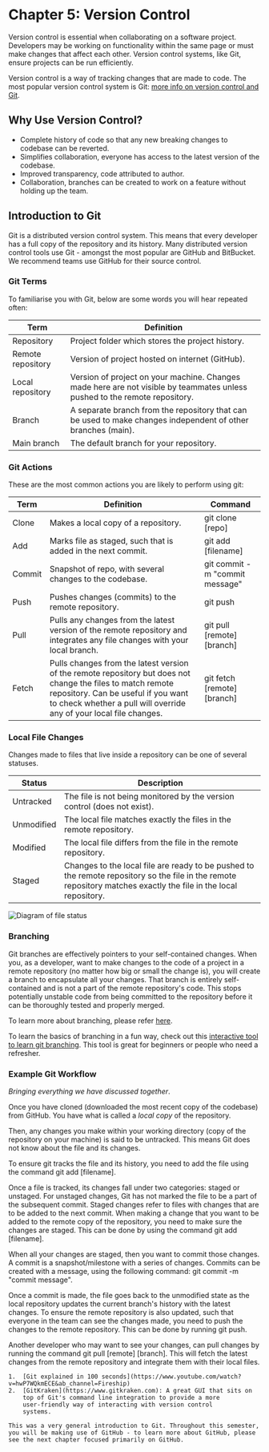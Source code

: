 # Chapter 5: Version Control

Version control is essential when collaborating on a software project.
Developers may be working on functionality within the same page or must
make changes that affect each other. Version control systems, like Git,
ensure projects can be run efficiently.

Version control is a way of tracking changes that are made to code. The
most popular version control system is Git: 
[more info on version control and Git](https://serengetitech.com/tech/introduction-to-git-and-types-of-version-control-systems/).

## Why Use Version Control?

-   Complete history of code so that any new breaking changes to
    codebase can be reverted.
-   Simplifies collaboration, everyone has access to the latest version
    of the codebase.
-   Improved transparency, code attributed to author.
-   Collaboration, branches can be created to work on a feature without
    holding up the team.

## Introduction to Git

Git is a distributed version control system. This means that every
developer has a full copy of the repository and its history. Many
distributed version control tools use Git - amongst the most popular are
GitHub and BitBucket. We recommend teams use GitHub for their source
control.

### Git Terms

To familiarise you with Git, below are some words you will hear repeated
often:

| Term              | Definition                                                                                                                 |
|-------------------|----------------------------------------------------------------------------------------------------------------------------|
| Repository        | Project folder which stores the project history.                                                                           |
| Remote repository | Version of project hosted on internet (GitHub).                                                                            |
| Local repository  | Version of project on your machine. Changes made here are not visible by teammates unless pushed to the remote repository. |
| Branch            | A separate branch from the repository that can be used to make changes independent of other branches (main).               |
| Main branch       | The default branch for your repository.                                                                                    |

### Git Actions

These are the most common actions you are likely to perform using git:

| Term   | Definition                                                                                                                                                                                                               | Command                          |
|--------|--------------------------------------------------------------------------------------------------------------------------------------------------------------------------------------------------------------------------|----------------------------------|
| Clone  | Makes a local copy of a repository.                                                                                                                                                                                      | git clone \[repo\]               |
| Add    | Marks file as staged, such that is added in the next commit.                                                                                                                                                             | git add \[filename\]             |
| Commit | Snapshot of repo, with several changes to the codebase.                                                                                                                                                                  | git commit -m \"commit message\" |
| Push   | Pushes changes (commits) to the remote repository.                                                                                                                                                                       | git push                         |
| Pull   | Pulls any changes from the latest version of the remote repository and integrates any file changes with your local branch.                                                                                               | git pull \[remote\] \[branch\]   |
| Fetch  | Pulls changes from the latest version of the remote repository but does not change the files to match remote repository. Can be useful if you want to check whether a pull will override any of your local file changes. | git fetch \[remote\] \[branch\]  |

### Local File Changes

Changes made to files that live inside a repository can be one of
several statuses.

| Status     | Description                                                                                                                                                      |
|------------|------------------------------------------------------------------------------------------------------------------------------------------------------------------|
| Untracked  | The file is not being monitored by the version control (does not exist).                                                                                         |
| Unmodified | The local file matches exactly the files in the remote repository.                                                                                               |
| Modified   | The local file differs from the file in the remote repository.                                                                                                   |
| Staged     | Changes to the local file are ready to be pushed to the remote repository so the file in the remote repository matches exactly the file in the local repository. |

![Diagram of file status](resources/git_commands.png)

### Branching

Git branches are effectively pointers to your self-contained changes.
When you, as a developer, want to make changes to the code of a project
in a remote repository (no matter how big or small the change is), you
will create a branch to encapsulate all your changes. That branch is
entirely self-contained and is not a part of the remote repository's
code. This stops potentially unstable code from being committed to the
repository before it can be thoroughly tested and properly merged.

To learn more about branching, please refer
[here](https://www.atlassian.com/git/tutorials/using-branches).

To learn the basics of branching in a fun way, check out this
[interactive tool to learn git branching](https://learngitbranching.js.org/). This tool is great for
beginners or people who need a refresher.

### Example Git Workflow

*Bringing everything we have discussed together*.

Once you have cloned (downloaded the most recent copy of the codebase)
from GitHub. You have what is called a *local copy* of the repository.

Then, any changes you make within your working directory (copy of the
repository on your machine) is said to be untracked. This means Git does
not know about the file and its changes.

To ensure git tracks the file and its history, you need to add the file
using the command git add \[filename\].

Once a file is tracked, its changes fall under two categories: staged or
unstaged. For unstaged changes, Git has not marked the file to be a part
of the subsequent commit. Staged changes refer to files with changes
that are to be added to the next commit. When making a change that you
want to be added to the remote copy of the repository, you need to make
sure the changes are staged. This can be done by using the command git
add \[filename\].

When all your changes are staged, then you want to commit those changes.
A commit is a snapshot/milestone with a series of changes. Commits can
be created with a message, using the following command: git commit -m
\"commit message\".

Once a commit is made, the file goes back to the unmodified state as the
local repository updates the current branch's history with the latest
changes. To ensure the remote repository is also updated, such that
everyone in the team can see the changes made, you need to push the
changes to the remote repository. This can be done by running git push.

Another developer who may want to see your changes, can pull changes by
running the command git pull \[remote\] \[branch\]. This will fetch the
latest changes from the remote repository and integrate them with their
local files.

```{admonition} Extra Resources
1.  [Git explained in 100 seconds](https://www.youtube.com/watch?v=hwP7WQkmECE&ab_channel=Fireship)
2.  [GitKraken](https://www.gitkraken.com): A great GUI that sits on
    top of Git's command line integration to provide a more
    user-friendly way of interacting with version control
    systems.
```

```{admonition} What's Next
This was a very general introduction to Git. Throughout this semester,
you will be making use of GitHub - to learn more about GitHub, please
see the next chapter focused primarily on GitHub.
```
